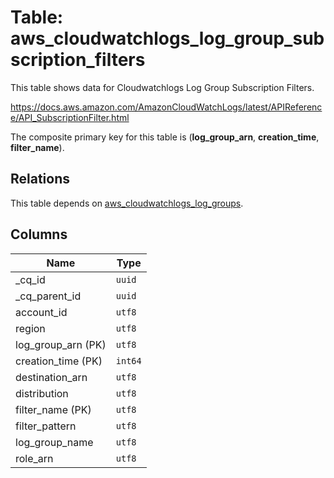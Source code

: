 # Table: aws_cloudwatchlogs_log_group_subscription_filters

This table shows data for Cloudwatchlogs Log Group Subscription Filters.

https://docs.aws.amazon.com/AmazonCloudWatchLogs/latest/APIReference/API_SubscriptionFilter.html

The composite primary key for this table is (**log_group_arn**, **creation_time**, **filter_name**).

## Relations

This table depends on [aws_cloudwatchlogs_log_groups](aws_cloudwatchlogs_log_groups.md).

## Columns

| Name          | Type          |
| ------------- | ------------- |
|_cq_id|`uuid`|
|_cq_parent_id|`uuid`|
|account_id|`utf8`|
|region|`utf8`|
|log_group_arn (PK)|`utf8`|
|creation_time (PK)|`int64`|
|destination_arn|`utf8`|
|distribution|`utf8`|
|filter_name (PK)|`utf8`|
|filter_pattern|`utf8`|
|log_group_name|`utf8`|
|role_arn|`utf8`|